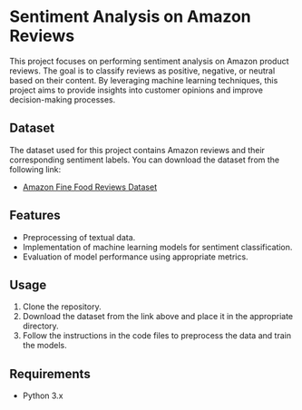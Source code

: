 # Sentiment Analysis on Amazon Reviews

This project focuses on performing sentiment analysis on Amazon product reviews. The goal is to classify reviews as positive, negative, or neutral based on their content. By leveraging machine learning techniques, this project aims to provide insights into customer opinions and improve decision-making processes.

## Dataset

The dataset used for this project contains Amazon reviews and their corresponding sentiment labels. You can download the dataset from the following link:

+ [Amazon Fine Food Reviews Dataset](https://www.kaggle.com/datasets/snap/amazon-fine-food-reviews)

## Features

- Preprocessing of textual data.
- Implementation of machine learning models for sentiment classification.
- Evaluation of model performance using appropriate metrics.

## Usage

1. Clone the repository.
2. Download the dataset from the link above and place it in the appropriate directory.
3. Follow the instructions in the code files to preprocess the data and train the models.

## Requirements

- Python 3.x
